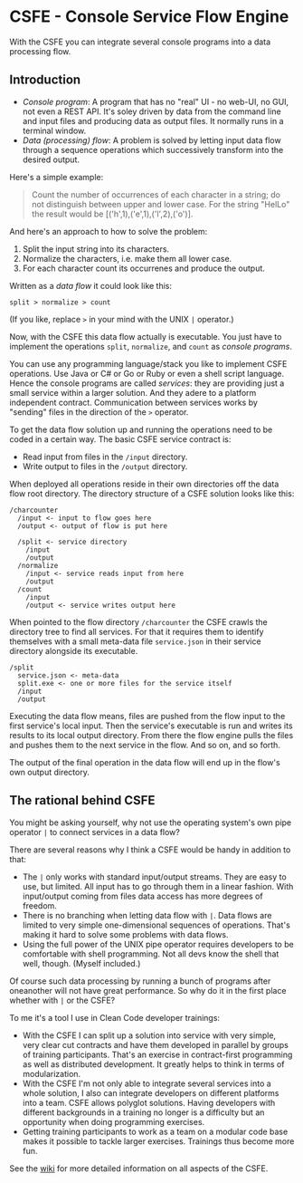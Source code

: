 # CSFE - Console Service Flow Engine
With the CSFE you can integrate several console programs into a data processing flow.

## Introduction

* _Console program_: A program that has no "real" UI - no web-UI, no GUI, not even a REST API. It's soley driven by data from the command line and input files and producing data as output files. It normally runs in a terminal window.
* _Data (processing) flow_: A problem is solved by letting input data flow through a sequence operations which successively transform into the desired output.

Here's a simple example:

> Count the number of occurrences of each character in a string; do not distinguish between upper and lower case. For the string "HelLo" the result would be [('h',1),('e',1),('l',2),('o')].

And here's an approach to how to solve the problem:

1. Split the input string into its characters.
2. Normalize the characters, i.e. make them all lower case.
3. For each character count its occurrenes and produce the output.

Written as a _data flow_ it could look like this:

`split > normalize > count`

(If you like, replace `>` in your mind with the UNIX `|` operator.)

Now, with the CSFE this data flow actually is executable. You just have to implement the operations `split`, `normalize`, and `count` as _console programs_.

You can use any programming language/stack you like to implement CSFE operations. Use Java or C# or Go or Ruby or even a shell script language. Hence the console programs are called _services_: they are providing just a small service within a larger solution. And they adere to a platform independent contract. Communication between services works by "sending" files in the direction of the `>` operator.

To get the data flow solution up and running the operations need to be coded in a certain way. The basic CSFE service contract is:

* Read input from files in the `/input` directory.
* Write output to files in the `/output` directory.

When deployed all operations reside in their own directories off the data flow root directory. The directory structure of a CSFE solution looks like this:

```
/charcounter
  /input <- input to flow goes here
  /output <- output of flow is put here
  
  /split <- service directory
    /input
    /output
  /normalize
    /input <- service reads input from here
    /output 
  /count
    /input
    /output <- service writes output here
```

When pointed to the flow directory `/charcounter` the CSFE crawls the directory tree to find all services. For that it requires them to identify themselves with a small meta-data file `service.json` in their service directory alongside its executable.

```
/split
  service.json <- meta-data
  split.exe <- one or more files for the service itself
  /input
  /output

```

Executing the data flow means, files are pushed from the flow input to the first service's local input. Then the service's executable is run and writes its results to its local output directory. From there the flow engine pulls the files and pushes them to the next service in the flow. And so on, and so forth.

The output of the final operation in the data flow will end up in the flow's own output directory.

## The rational behind CSFE
You might be asking yourself, why not use the operating system's own pipe operator `|` to connect services in a data flow?

There are several reasons why I think a CSFE would be handy in addition to that:

* The `|` only works with standard input/output streams. They are easy to use, but limited. All input has to go through them in a linear fashion. With input/output coming from files data access has more degrees of freedom.
* There is no branching when letting data flow with `|`. Data flows are limited to very simple one-dimensional sequences of operations. That's making it hard to solve some problems with data flows.
* Using the full power of the UNIX pipe operator requires developers to be comfortable with shell programming. Not all devs know the shell that well, though. (Myself included.)

Of course such data processing by running a bunch of programs after oneanother will not have great performance. So why do it in the first place whether with `|` or the CSFE?

To me it's a tool I use in Clean Code developer trainings:

* With the CSFE I can split up a solution into service with very simple, very clear cut contracts and have them developed in parallel by groups of training participants. That's an exercise in contract-first programming as well as distributed development. It greatly helps to think in terms of modularization.
* With the CSFE I'm not only able to integrate several services into a whole solution, I also can integrate developers on different platforms into a team. CSFE allows polyglot solutions. Having developers with different backgrounds in a training no longer is a difficulty but an opportunity when doing programming exercises. 
* Getting training participants to work as a team on a modular code base makes it possible to tackle larger exercises. Trainings thus become more fun.


See the [wiki](https://github.com/ralfw/csfe/wiki) for more detailed information on all aspects of the CSFE.
